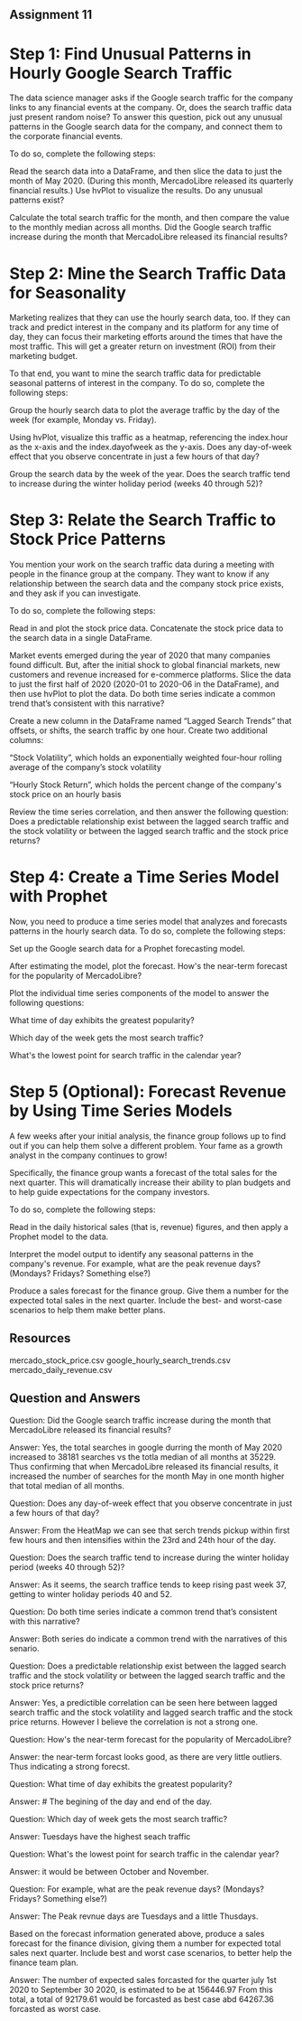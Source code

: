 ## Assignment 11
# Step 1: Find Unusual Patterns in Hourly Google Search Traffic
The data science manager asks if the Google search traffic for the company links to any financial events at the company. Or, does the search traffic data just present random noise? To answer this question, pick out any unusual patterns in the Google search data for the company, and connect them to the corporate financial events.

To do so, complete the following steps:

Read the search data into a DataFrame, and then slice the data to just the month of May 2020. (During this month, MercadoLibre released its quarterly financial results.) Use hvPlot to visualize the results. Do any unusual patterns exist?

Calculate the total search traffic for the month, and then compare the value to the monthly median across all months. Did the Google search traffic increase during the month that MercadoLibre released its financial results?

# Step 2: Mine the Search Traffic Data for Seasonality
Marketing realizes that they can use the hourly search data, too. If they can track and predict interest in the company and its platform for any time of day, they can focus their marketing efforts around the times that have the most traffic. This will get a greater return on investment (ROI) from their marketing budget.

To that end, you want to mine the search traffic data for predictable seasonal patterns of interest in the company. To do so, complete the following steps:

Group the hourly search data to plot the average traffic by the day of the week (for example, Monday vs. Friday).

Using hvPlot, visualize this traffic as a heatmap, referencing the index.hour as the x-axis and the index.dayofweek as the y-axis. Does any day-of-week effect that you observe concentrate in just a few hours of that day?

Group the search data by the week of the year. Does the search traffic tend to increase during the winter holiday period (weeks 40 through 52)?

# Step 3: Relate the Search Traffic to Stock Price Patterns
You mention your work on the search traffic data during a meeting with people in the finance group at the company. They want to know if any relationship between the search data and the company stock price exists, and they ask if you can investigate.

To do so, complete the following steps:

Read in and plot the stock price data. Concatenate the stock price data to the search data in a single DataFrame.

Market events emerged during the year of 2020 that many companies found difficult. But, after the initial shock to global financial markets, new customers and revenue increased for e-commerce platforms. Slice the data to just the first half of 2020 (2020-01 to 2020-06 in the DataFrame), and then use hvPlot to plot the data. Do both time series indicate a common trend that’s consistent with this narrative?

Create a new column in the DataFrame named “Lagged Search Trends” that offsets, or shifts, the search traffic by one hour. Create two additional columns:

“Stock Volatility”, which holds an exponentially weighted four-hour rolling average of the company’s stock volatility

“Hourly Stock Return”, which holds the percent change of the company's stock price on an hourly basis

Review the time series correlation, and then answer the following question: Does a predictable relationship exist between the lagged search traffic and the stock volatility or between the lagged search traffic and the stock price returns?

# Step 4: Create a Time Series Model with Prophet
Now, you need to produce a time series model that analyzes and forecasts patterns in the hourly search data. To do so, complete the following steps:

Set up the Google search data for a Prophet forecasting model.

After estimating the model, plot the forecast. How's the near-term forecast for the popularity of MercadoLibre?

Plot the individual time series components of the model to answer the following questions:

What time of day exhibits the greatest popularity?

Which day of the week gets the most search traffic?

What's the lowest point for search traffic in the calendar year?

# Step 5 (Optional): Forecast Revenue by Using Time Series Models
A few weeks after your initial analysis, the finance group follows up to find out if you can help them solve a different problem. Your fame as a growth analyst in the company continues to grow!

Specifically, the finance group wants a forecast of the total sales for the next quarter. This will dramatically increase their ability to plan budgets and to help guide expectations for the company investors.

To do so, complete the following steps:

Read in the daily historical sales (that is, revenue) figures, and then apply a Prophet model to the data.

Interpret the model output to identify any seasonal patterns in the company's revenue. For example, what are the peak revenue days? (Mondays? Fridays? Something else?)

Produce a sales forecast for the finance group. Give them a number for the expected total sales in the next quarter. Include the best- and worst-case scenarios to help them make better plans. 

## Resources 

mercado_stock_price.csv
google_hourly_search_trends.csv
mercado_daily_revenue.csv

## Question and Answers 

Question: Did the Google search traffic increase during the month that MercadoLibre released its financial results?

Answer:  Yes, the total searches in google durring the month of May 2020 increased to 38181 searches vs the totla median of all months at 35229. Thus confirming that when MercadoLibre released its financial results, it increased the number of searches for the month May in one month higher that total median of all months.

Question: Does any day-of-week effect that you observe concentrate in just a few hours of that day?

Answer: From the HeatMap we can see that serch trends pickup within first few hours and then intensifies within the 23rd and 24th hour of the day.


Question: Does the search traffic tend to increase during the winter holiday period (weeks 40 through 52)?

Answer: As it seems, the search traffice tends to keep rising past week 37, getting to winter holiday periods 40 and 52.


Question: Do both time series indicate a common trend that’s consistent with this narrative?

Answer: Both series do indicate a common trend with the narratives of this senario.


Question: Does a predictable relationship exist between the lagged search traffic and the stock volatility or between the lagged search traffic and the stock price returns?

Answer: Yes, a predictible correlation can be seen here between lagged search traffic and the stock volatility and lagged search traffic and the stock price returns. However I believe the correlation is not a strong one.


Question: How's the near-term forecast for the popularity of MercadoLibre?

Answer:  the near-term forcast looks good, as there are very little outliers. Thus indicating a strong forecst.


Question: What time of day exhibits the greatest popularity?

Answer: # The begining of the day and end of the day.


Question: Which day of week gets the most search traffic?

Answer: Tuesdays have the highest seach traffic


Question: What's the lowest point for search traffic in the calendar year?

Answer: it would be between October and November.


Question: For example, what are the peak revenue days? (Mondays? Fridays? Something else?)

Answer: The Peak revnue days are Tuesdays and a little Thusdays.


Based on the forecast information generated above, produce a sales forecast for the finance division, giving them a number for expected total sales next quarter. Include best and worst case scenarios, to better help the finance team plan.


Answer: The number of expected sales forcasted for the quarter july 1st 2020 to September 30 2020, is estimated to be at 156446.97 From this total, a total of 92179.61 would be forcasted as best case abd 64267.36 forcasted as worst case.


